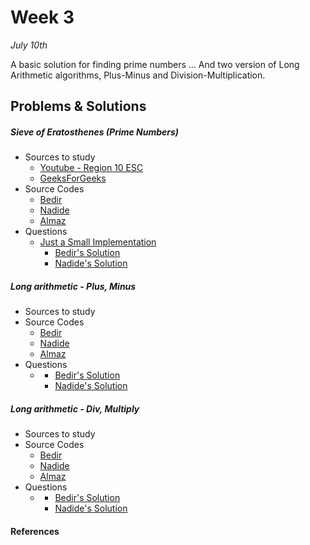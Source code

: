 # Week 3
<em>July 10th</em>

A basic solution for finding prime numbers ... And two version of Long Arithmetic algorithms, Plus-Minus and Division-Multiplication.

## Problems & Solutions
##### Sieve of Eratosthenes (Prime Numbers)
  - Sources to study
    - [Youtube - Region 10 ESC](https://www.youtube.com/watch?v=V08g_lkKj6Q)
    - [GeeksForGeeks](http://www.geeksforgeeks.org/sieve-of-eratosthenes/)
  - Source Codes
    - [Bedir](https://github.com/BedirT/AlgorithmsL/blob/master/Algorithms/Sieve%20of%20Eratorthenes.cpp)
    - [Nadide]()
    - [Almaz]()
  - Questions
    - [Just a Small Implementation](https://wiki.haskell.org/99_questions/Solutions/39)
      - [Bedir's Solution]()
      - [Nadide's Solution]()

##### Long arithmetic - Plus, Minus
  - Sources to study
  - Source Codes
    - [Bedir]()
    - [Nadide]()
    - [Almaz]()
  - Questions
    - []()
      - [Bedir's Solution]()
      - [Nadide's Solution]()

##### Long arithmetic - Div, Multiply
  - Sources to study
  - Source Codes
    - [Bedir]()
    - [Nadide](https://github.com/nadide/ACM-ICPC/blob/master/problems/hackerrank/extraLongFactorials.c)
    - [Almaz]()
  - Questions
    - []()
      - [Bedir's Solution]()
      - [Nadide's Solution]()

#### References
  

